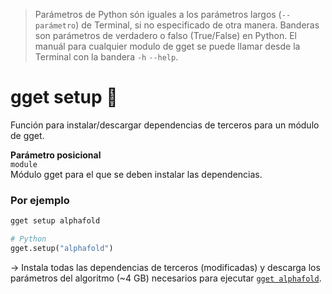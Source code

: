 > Parámetros de Python són iguales a los parámetros largos (`--parámetro`) de Terminal, si no especificado de otra manera. Banderas son parámetros de verdadero o falso (True/False) en Python. El manuál para cualquier modulo de gget se puede llamar desde la Terminal con la bandera `-h` `--help`.  
# gget setup 🔧

Función para instalar/descargar dependencias de terceros para un módulo de gget.  

**Parámetro posicional**  
`module`   
Módulo gget para el que se deben instalar las dependencias.  

### Por ejemplo
```bash
gget setup alphafold
```
```python
# Python
gget.setup("alphafold")
```
&rarr; Instala todas las dependencias de terceros (modificadas) y descarga los parámetros del algoritmo (~4 GB) necesarios para ejecutar [`gget alphafold`](alphafold.md).  
